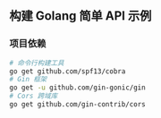 ## 构建 Golang 简单 API 示例

### 项目依赖
```bash
# 命令行构建工具
go get github.com/spf13/cobra
# Gin 框架
go get -u github.com/gin-gonic/gin
# Cors 跨域库
go get github.com/gin-contrib/cors
```
